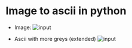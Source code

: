 # Image to ascii in python
- Image:
![input](https://pngimg.com/uploads/thinking_man/thinking_man_PNG11595.png)

- Ascii with more greys (extended)
![input](https://drive.google.com/file/d/1z7geTpLosdgzG5mopHdpLrgDuqvu2oSA/view?usp=sharing)
